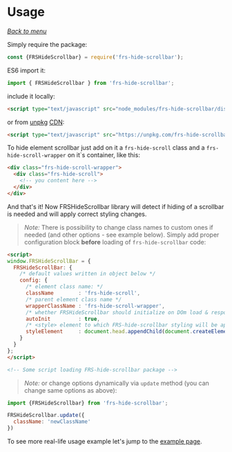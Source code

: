 # Usage

*[Back to menu](/FRS-hide-scrollbar/v1)*

Simply require the package:

```javascript
const {FRSHideScrollbar} = require('frs-hide-scrollbar');
```

ES6 import it:

```javascript
import { FRSHideScrollbar } from 'frs-hide-scrollbar';
```

include it locally:

```html
<script type="text/javascript" src="node_modules/frs-hide-scrollbar/dist/FRS-hide-scrollbar.umd.js"></script>
```

or from [unpkg](https://unpkg.com/#/) [CDN](https://en.wikipedia.org/wiki/Content_delivery_network):

```html
<script type="text/javascript" src="https://unpkg.com/frs-hide-scrollbar@^1.0.0/dist/FRS-hide-scrollbar.umd.js"></script>

```

To hide element scrollbar just add on it a `frs-hide-scroll` class and a `frs-hide-scroll-wrapper` on it`s container, like this:

```html
<div class="frs-hide-scroll-wrapper">
  <div class="frs-hide-scroll">
    <!-- you content here -->
  </div>
</div>
```

And that's it! Now FRSHideScrollbar library will detect if hiding of a scrollbar is needed and will apply correct styling changes.

> *Note:* There is possibility to change class names to custom ones if needed (and other options - see example below). Simply add proper configuration block **before** loading of `frs-hide-scrollbar` code:

```html
<script>
window.FRSHideScrollBar = {
  FRSHideScrollBar: {
    /* default values written in object below */
    config: {
      /* element class name: */
      className        : 'frs-hide-scroll',
      /* parent element class name */
      wrapperClassName : 'frs-hide-scroll-wrapper',
      /* whether FRSHideScrollbar should initialize on DOm load & respond on window resize events */
      autoInit         : true,
      /* <style> element to which FRS-hide-scrollbar styling will be appended */
      styleElement     : document.head.appendChild(document.createElement('style'))
    }
  }
};
</script>

<!-- Some script loading FRS-hide-scrollbar package -->

```

> *Note:* or change options dynamically via `update` method (you can change same options as above):

```js
import {FRSHideScrollbar} from 'frs-hide-scrollbar';

FRSHideScrollbar.update({
  className: 'newClassName'
})
```

To see more real-life usage example let's jump to the [example page](/FRS-hide-scrollbar/v1/example).
